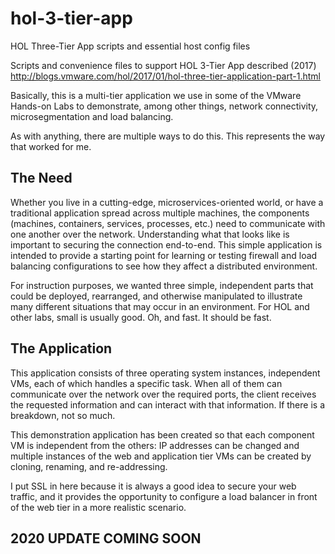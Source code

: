 # hol-3-tier-app
HOL Three-Tier App scripts and essential host config files

Scripts and convenience files to support HOL 3-Tier App described (2017)
http://blogs.vmware.com/hol/2017/01/hol-three-tier-application-part-1.html

Basically, this is a multi-tier application we use in some of the VMware Hands-on Labs to demonstrate, among other things, network connectivity, microsegmentation and load balancing. 

As with anything, there are multiple ways to do this. This represents the way that worked for me.

## The Need ##
Whether you live in a cutting-edge, microservices-oriented world, or have a traditional application spread across multiple machines, the components (machines, containers, services, processes, etc.) need to communicate with one another over the network. Understanding what that looks like is important to securing the connection end-to-end. This simple application is intended to provide a starting point for learning or testing firewall and load balancing configurations to see how they affect a distributed environment.

For instruction purposes, we wanted three simple, independent parts that could be deployed, rearranged, and otherwise manipulated to illustrate many different situations that may occur in an environment. For HOL and other labs, small is usually good. Oh, and fast. It should be fast.

## The Application ##
This application consists of three operating system instances, independent VMs, each of which handles a specific task. When all of them can communicate over the network over the required ports, the client receives the requested information and can interact with that information. If there is a breakdown, not so much.

This demonstration application has been created so that each component VM is independent from the others: IP addresses can be changed and multiple instances of the web and application tier VMs can be created by cloning, renaming, and re-addressing. 

I put SSL in here because it is always a good idea to secure your web traffic, and it provides the opportunity to configure a load balancer in front of the web tier in a more realistic scenario.

## 2020 UPDATE COMING SOON ##
